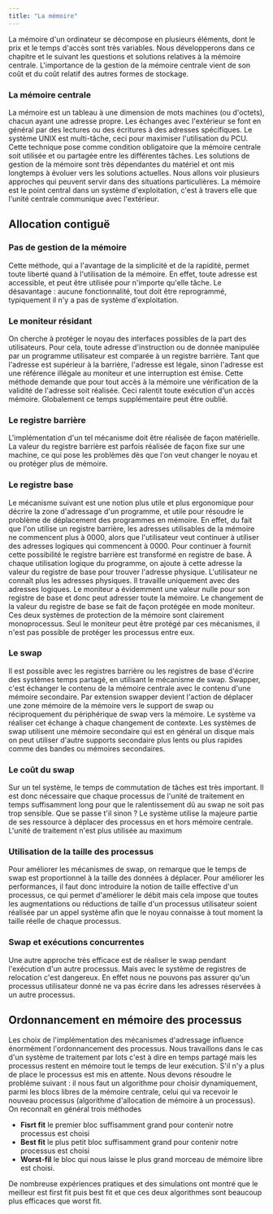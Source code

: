 ```yaml
---
title: "La mémoire"
---
```


La mémoire d'un ordinateur se décompose en plusieurs éléments, dont le prix et
le temps d'accès sont très variables. Nous développerons dans ce chapitre et le
suivant les questions et solutions relatives à la mémoire centrale. L'importance
de la gestion de la mémoire centrale vient de son coût et du coût relatif des
autres formes de stockage.

### La mémoire centrale

La mémoire est un tableau à une dimension de mots machines (ou d'octets), chacun
ayant une adresse propre. Les échanges avec l'extérieur se font en général par
des lectures ou des écritures à des adresses spécifiques. Le système UNIX est
multi-tâche, ceci pour maximiser l'utilisation du PCU. Cette technique pose
comme condition obligatoire que la mémoire centrale soit utilisée et ou partagée
entre les différentes tâches. Les solutions de gestion de la mémoire sont très
dépendantes du matériel et ont mis longtemps à évoluer vers les solutions
actuelles. Nous allons voir plusieurs approches qui peuvent servir dans des
situations particulières. La mémoire est le point central dans un système
d'exploitation, c'est à travers elle que l'unité centrale communique avec
l'extérieur.

## Allocation contiguë

### Pas de gestion de la mémoire

Cette méthode, qui a l'avantage de la simplicité et de la rapidité, permet toute
liberté quand à l'utilisation de la mémoire. En effet, toute adresse est
accessible, et peut être utilisée pour n'importe qu'elle tâche. Le désavantage :
aucune fonctionnalité, tout doit être reprogrammé, typiquement il n'y a pas de
système d'exploitation.

### Le moniteur résidant

On cherche à protéger le noyau des interfaces possibles de la part des
utilisateurs. Pour cela, toute adresse d'instruction ou de donnée manipulée par
un programme utilisateur est comparée à un registre barrière. Tant que l'adresse
est supérieur à la barrière, l'adresse est légale, sinon l'adresse est une
référence illégale au moniteur et une interruption est émise. Cette méthode
demande que pour tout accès à la mémoire une vérification de la validité de
l'adresse soit réalisée. Ceci ralentit toute exécution d'un accès mémoire.
Globalement ce temps supplémentaire peut être oublié.

### Le registre barrière

L'implémentation d'un tel mécanisme doit être réalisée de façon matérielle. La
valeur du registre barrière est parfois réalisée de façon fixe sur une machine,
ce qui pose les problèmes dès que l'on veut changer le noyau et ou protéger plus
de mémoire.

### Le registre base

Le mécanisme suivant est une notion plus utile et plus ergonomique pour décrire
la zone d'adressage d'un programme, et utile pour résoudre le problème de
déplacement des programmes en mémoire. En effet, du fait que l'on utilise un
registre barrière, les adresses utilisables de la mémoire ne commencent plus à
0000, alors que l'utilisateur veut continuer à utiliser des adresses logiques
qui commencent à 0000. Pour continuer à fournit cette possibilité le registre
barrière est transformé en registre de base. À chaque utilisation logique du
programme, on ajoute à cette adresse la valeur du registre de base pour trouver
l'adresse physique. L'utilisateur ne connaît plus les adresses physiques. Il
travaille uniquement avec des adresses logiques. Le moniteur a évidemment une
valeur nulle pour son registre de base et donc peut adresser toute la mémoire.
Le changement de la valeur du registre de base se fait de façon protégée en mode
moniteur. Ces deux systèmes de protection de la mémoire sont clairement
monoprocessus. Seul le moniteur peut être protégé par ces mécanismes, il n'est
pas possible de protéger les processus entre eux.

### Le swap

Il est possible avec les registres barrière ou les registres de base d'écrire
des systèmes temps partagé, en utilisant le mécanisme de swap. Swapper, c'est
échanger le contenu de la mémoire centrale avec le contenu d'une mémoire
secondaire. Par extension swapper devient l'action de déplacer une zone mémoire
de la mémoire vers le support de swap ou réciproquement du périphérique de swap
vers la mémoire. Le système va réaliser cet échange à chaque changement de
contexte. Les systèmes de swap utilisent une mémoire secondaire qui est en
général un disque mais on peut utiliser d'autre supports secondaire plus lents
ou plus rapides comme des bandes ou mémoires secondaires.

### Le coût du swap

Sur un tel système, le temps de commutation de tâches est très important. Il est
donc nécessaire que chaque processus de l'unité de traitement en temps
suffisamment long pour que le ralentissement dû au swap ne soit pas trop
sensible. Que se passe t'il sinon ? Le système utilise la majeure partie de ses
ressource à déplacer des processus en et hors mémoire centrale. L'unité de
traitement n'est plus utilisée au maximum

### Utilisation de la taille des processus

Pour améliorer les mécanismes de swap, on remarque que le temps de swap est
proportionnel à la taille des données à déplacer. Pour améliorer les
performances, il faut donc introduire la notion de taille effective d'un
processus, ce qui permet d'améliorer le débit mais cela impose que toutes les
augmentations ou réductions de taille d'un processus utilisateur soient réalisée
par un appel système afin que le noyau connaisse à tout moment la taille réelle
de chaque processus.

### Swap et exécutions concurrentes

Une autre approche très efficace est de réaliser le swap pendant l'exécution
d'un autre processus. Mais avec le système de registres de relocation c'est
dangereux. En effet nous ne pouvons pas assurer qu'un processus utilisateur
donné ne va pas écrire dans les adresses réservées à un autre processus.

## Ordonnancement en mémoire des processus

Les choix de l'implémentation des mécanismes d'adressage influence énormément
l'ordonnancement des processus. Nous travaillons dans le cas d'un système de
traitement par lots c'est à dire en temps partagé mais les processus restent en
mémoire tout le temps de leur exécution. S'il n'y a plus de place le processus
est mis en attente. Nous devons résoudre le problème suivant : il nous faut un
algorithme pour choisir dynamiquement, parmi les blocs libres de la mémoire
centrale, celui qui va recevoir le nouveau processus (algorithme d'allocation de
mémoire à un processus). On reconnaît en général trois méthodes

+ **Fisrt fit** le premier bloc suffisamment grand pour contenir notre processus
  est choisi
+ **Best fit** le plus petit bloc suffisamment grand pour contenir notre
  processus est choisi
+ **Worst-fil** le bloc qui nous laisse le plus grand morceau de mémoire libre
  est choisi.

De nombreuse expériences pratiques et des simulations ont montré que le meilleur
est first fit puis best fit et que ces deux algorithmes sont beaucoup plus
efficaces que worst fit.
